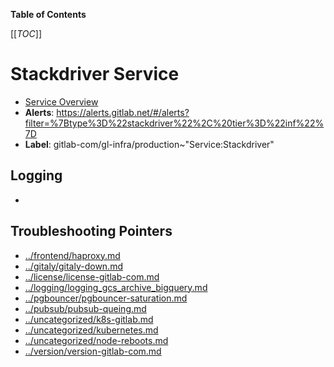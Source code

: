 <!-- MARKER: do not edit this section directly. Edit services/service-catalog.yml then run scripts/generate-docs -->

**Table of Contents**

[[_TOC_]]

#  Stackdriver Service
* [Service Overview](https://dashboards.gitlab.net/d/USVj3qHmk/logging)
* **Alerts**: https://alerts.gitlab.net/#/alerts?filter=%7Btype%3D%22stackdriver%22%2C%20tier%3D%22inf%22%7D
* **Label**: gitlab-com/gl-infra/production~"Service:Stackdriver"

## Logging

* []()

## Troubleshooting Pointers

* [../frontend/haproxy.md](../frontend/haproxy.md)
* [../gitaly/gitaly-down.md](../gitaly/gitaly-down.md)
* [../license/license-gitlab-com.md](../license/license-gitlab-com.md)
* [../logging/logging_gcs_archive_bigquery.md](../logging/logging_gcs_archive_bigquery.md)
* [../pgbouncer/pgbouncer-saturation.md](../pgbouncer/pgbouncer-saturation.md)
* [../pubsub/pubsub-queing.md](../pubsub/pubsub-queing.md)
* [../uncategorized/k8s-gitlab.md](../uncategorized/k8s-gitlab.md)
* [../uncategorized/kubernetes.md](../uncategorized/kubernetes.md)
* [../uncategorized/node-reboots.md](../uncategorized/node-reboots.md)
* [../version/version-gitlab-com.md](../version/version-gitlab-com.md)
<!-- END_MARKER -->


<!-- ## Summary -->

<!-- ## Architecture -->

<!-- ## Performance -->

<!-- ## Scalability -->

<!-- ## Availability -->

<!-- ## Durability -->

<!-- ## Security/Compliance -->

<!-- ## Monitoring/Alerting -->

<!-- ## Links to further Documentation -->
